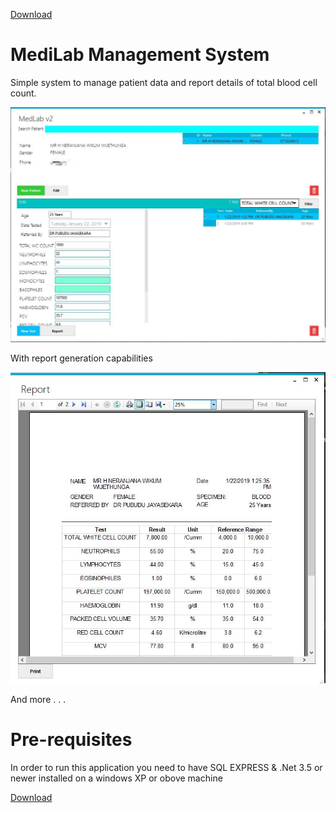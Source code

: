 [Download](https://github.com/LKNera/MediLabManagementSystem/releases/download/v1.0/MediLabManagementSystem-release.zip)

# MediLab Management System
Simple system to manage patient data and report details of total blood cell count.

![alt text](screenshots/main.jpg)

With report generation capabilities

![alt text](screenshots/Full_Report.JPG)

And more . . .

# Pre-requisites

In order to run this application you need to have SQL EXPRESS & .Net 3.5 or newer installed on a windows XP or obove machine

[Download](https://github.com/LKNera/MediLabManagementSystem/releases/download/v1.0/MediLabManagementSystem-release.zip)
